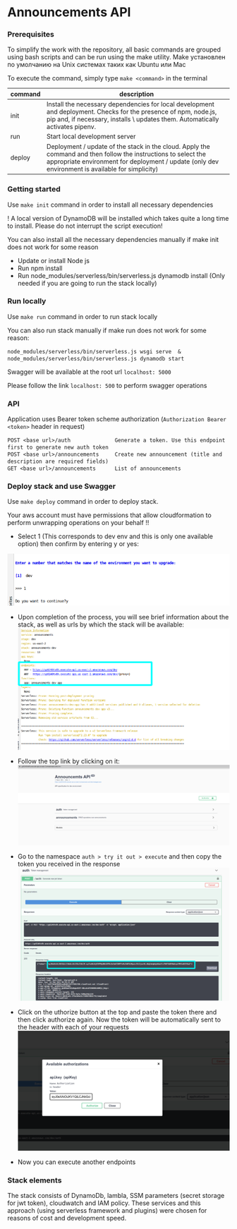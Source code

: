 # Announcements API


### Prerequisites


To simplify the work with the repository, 
all basic commands are grouped using bash scripts and can be run using the make utility.
Make установлен по умолчанию на Unix системах таких как Ubuntu или Mac

To execute the command, simply type `make <command>` in the terminal

|   command	|  description   	|
|---	|---	|
|  init	|  Install the necessary dependencies for local development and deployment. Checks for the presence of npm, node.js, pip and, if necessary, installs \ updates them. Automatically activates pipenv. |
|  run 	|   Start local development server	|
|  deploy 	|   Deployment / update of the stack in the cloud. Apply the command and then follow the instructions to select the appropriate environment for deployment / update (only dev environment is available for simplicity)	|

### Getting started

Use `make init` command in order to install all necessary dependencies

! A local version of DynamoDB will be installed which takes quite a long time to install. Please do not interrupt the script execution!

You can also install all the necessary dependencies manually if make init does not work for some reason

* Update or install Node js
* Run npm install
* Run node_modules/serverless/bin/serverless.js dynamodb install (Only needed if you are going to run the stack locally)


### Run locally

Use `make run` command in order to run stack locally

You can also run stack manually if make run does not work for some reason:

    node_modules/serverless/bin/serverless.js wsgi serve  & node_modules/serverless/bin/serverless.js dynamodb start 


Swagger will be available at the root url `localhost: 5000`

Please follow the link `localhost: 500` to perform swagger operations

### API

Application uses Bearer token scheme authorization (`Authorization Bearer <token>`  header in  request)

    POST <base url>/auth              Generate a token. Use this endpoint first to generate new auth token
    POST <base url>/announcements     Create new announcement (title and description are required fields)
    GET <base url>/announcements      List of announcements
    
### Deploy stack and use Swagger

Use `make deploy` command in order to deploy stack. 

Your aws account must have permissions that allow cloudformation to perform unwrapping operations on your behalf !!



* Select 1 (This corresponds to dev env and this is only one available option) then confirm by entering y or yes:

![alt text](images/start_deploy.png)


* Upon completion of the process, you will see brief information about the stack, as well as urls by which the stack will be available:
![alt text](images/finish_deploy.png)


* Follow the top link by clicking on it:
![alt text](images/api_main.png)

* Go to the namespace `auth > try it out > execute` and then copy the token you received in the response
![alt text](images/token.png)


* Click on the uthorize button at the top and paste the token there and then click authorize again. Now the token will be automatically sent to the header with each of your requests
![alt text](images/authorize.png)

* Now you can execute another endpoints

### Stack elements

The stack consists of DynamoDb, lambla, SSM parameters (secret storage for jwt token), cloudwatch and IAM policy.
These services and this approach (using serverless framework and plugins) were chosen for reasons of cost and development speed.